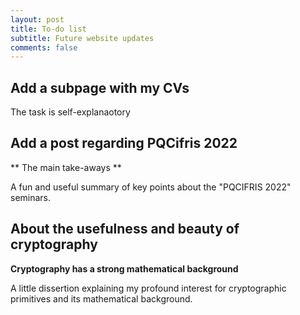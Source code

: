 ```yaml
---
layout: post
title: To-do list
subtitle: Future website updates
comments: false
---
```


## Add a subpage with my CVs

The task is self-explanaotory

## Add a post regarding PQCifris 2022

** The main take-aways **

A fun and useful summary of key points about the "PQCIFRIS 2022" seminars.

## About the usefulness and beauty of cryptography

**Cryptography has a strong mathematical background**

A little dissertion explaining my profound interest for cryptographic primitives and its mathematical background.
